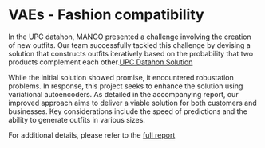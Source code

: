 # VAEs - Fashion compatibility


In the UPC datahon, MANGO presented a challenge involving the creation of new outfits. Our team successfully tackled this challenge by devising a solution that constructs outfits iteratively based on the probability that two products complement each other.[UPC Datahon Solution](https://github.com/Francesco7D2/datathon-2023-fashion-compatibility)


While the initial solution showed promise, it encountered robustation problems. In response, this project seeks to enhance the solution using variational autoencoders. As detailed in the accompanying report, our improved approach aims to deliver a viable solution for both customers and businesses. Key considerations include the speed of predictions and the ability to generate outfits in various sizes.

For additional details, please refer to the [full report](https://github.com/Francesco7D2/vaes-fashion-compatibility/blob/main/reports/report.pdf)

